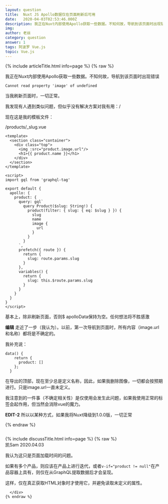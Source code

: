 ```yaml
---
layout: question
title:  Nuxt JS Apollo数据仅在页面刷新后可用
date:   2020-04-03T02:53:46.000Z
description: 我正在Nuxt内部使用Apollo获取一些数据。不知何故，导航到该页面时出现错误Cannot read property 'image' of und...
img: 
author: 老丝
category: question
answer: 1
tags: 阿波罗 Vue.js
topic: Vue.js
---
```

<div class="article-root">
  <div class="article">
    {% include articleTitle.html info=page %}
    {% raw %}
    <div class="article-content"><p><font style="vertical-align: inherit;"><font style="vertical-align: inherit;">我正在Nuxt内部使用Apollo获取一些数据。</font><font style="vertical-align: inherit;">不知何故，导航到该页面时出现错误</font></font></p>

<pre><code>Cannot read property 'image' of undefined
</code></pre>

<p><font style="vertical-align: inherit;"><font style="vertical-align: inherit;">当我刷新页面时，一切正常。</font></font></p>

<p><font style="vertical-align: inherit;"><font style="vertical-align: inherit;">我发现有人遇到类似问题，但似乎没有解决方案对我有用：/</font></font></p>

<p><font style="vertical-align: inherit;"><font style="vertical-align: inherit;">现在这是我的模板文件：</font></font></p>

<p><font style="vertical-align: inherit;"><font style="vertical-align: inherit;">/products/_slug.vue</font></font></p>

<pre><code>&lt;template&gt;<font></font>
  &lt;section class="container"&gt;<font></font>
    &lt;div class="top"&gt;<font></font>
      &lt;img :src="product.image.url"/&gt;<font></font>
      &lt;h1&gt;{{ product.name }}&lt;/h1&gt;<font></font>
    &lt;/div&gt;<font></font>
  &lt;/section&gt;<font></font>
&lt;/template&gt;<font></font>
<font></font>
&lt;script&gt;<font></font>
import gql from 'graphql-tag'<font></font>
<font></font>
export default {<font></font>
  apollo: {<font></font>
    product: {<font></font>
      query: gql`<font></font>
        query Product($slug: String!) {<font></font>
          product(filter: { slug: { eq: $slug } }) {<font></font>
            slug<font></font>
            name<font></font>
            image {<font></font>
              url<font></font>
            }<font></font>
          }<font></font>
        }<font></font>
      `,<font></font>
      prefetch({ route }) {<font></font>
        return {<font></font>
          slug: route.params.slug<font></font>
        }<font></font>
      },<font></font>
      variables() {<font></font>
        return {<font></font>
          slug: this.$route.params.slug<font></font>
        }<font></font>
      }<font></font>
    }<font></font>
  }<font></font>
}<font></font>
&lt;/script&gt;<font></font>
</code></pre>

<p><font style="vertical-align: inherit;"><font style="vertical-align: inherit;">基本上，除非刷新页面，否则$ apolloData保持为空。</font><font style="vertical-align: inherit;">任何想法将不胜感激</font></font></p>

<p><strong><font style="vertical-align: inherit;"><font style="vertical-align: inherit;">编辑</font></font></strong><font style="vertical-align: inherit;"><font style="vertical-align: inherit;"> 
走近了一步（我认为）。</font><font style="vertical-align: inherit;">以前，第一次导航到页面时，所有内容（image.url和名称）都将是不确定的。</font></font></p>

<p><font style="vertical-align: inherit;"><font style="vertical-align: inherit;">我补充说：</font></font></p>

<pre><code>data() {<font></font>
    return {<font></font>
      product: []<font></font>
    };<font></font>
  }<font></font>
</code></pre>

<p><font style="vertical-align: inherit;"><font style="vertical-align: inherit;">在导出的顶部，现在至少总是定义名称，因此，如果我删除图像，一切都会按预期进行。</font><font style="vertical-align: inherit;">只是image.url一直未定义。</font></font></p>

<p><font style="vertical-align: inherit;"><font style="vertical-align: inherit;">我注意到的一件事（不确定相关性）是仅使用会发生此问题，如果我使用正常的标签会起作用，但当然会消除vue的魔力。</font></font></p>

<p><strong><font style="vertical-align: inherit;"><font style="vertical-align: inherit;">EDIT-2</font></font></strong><font style="vertical-align: inherit;"><font style="vertical-align: inherit;"> 
所以以某种方式，如果我将Nuxt降级到1.0.0版，一切正常</font></font></p></div>
    {% endraw %}
  </div>
  <p style="height: 0;width:0;overflow: hidden;"> 第3932篇《Nuxt JS Apollo数据仅在页面刷新后可用》来自Winter(https://github.com/aiyld/aiyld.github.io)的站点</p>
  <div class="discuss-wrapper">
    {% include discussTitle.html info=page %}
    {% raw %}
    <div class="discuss-item">
        <div class="discuss-parent">
          <div class="discuss-meta">
            <span class="discuss-user">凯Sam</span>
            <span class="discuss-time">2020.04.03</span>
          </div>
          <div class="discuss-comment"><p><font style="vertical-align: inherit;"><font style="vertical-align: inherit;">我认为这只是页面加载时间的问题。</font></font></p>

<p><font style="vertical-align: inherit;"><font style="vertical-align: inherit;">如果有多个产品，则应该在产品上进行迭代，或者</font></font><code>v-if="product != null"</code><font style="vertical-align: inherit;"><font style="vertical-align: inherit;">在产品容器上具有，则仅在从GraphQL提取数据后才会呈现。</font></font></p>

<p><font style="vertical-align: inherit;"><font style="vertical-align: inherit;">这样，仅在真正获取HTML对象时才使用它，并避免读取未定义的属性。</font></font></p></div>
        </div>
        
      </div>
    {% endraw %}
  </div>
<div>

